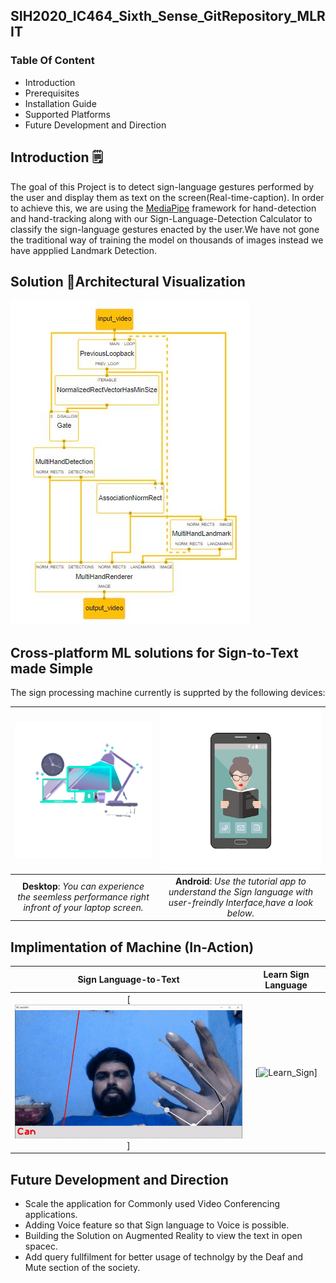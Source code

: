 ## SIH2020_IC464_Sixth_Sense_GitRepository_MLRIT
### Table Of Content
* Introduction
* Prerequisites
* Installation Guide
* Supported Platforms
* Future Development and Direction
## Introduction 🗒️
The goal of this Project is to detect sign-language gestures performed by the user and display them as text on the screen(Real-time-caption). In order to achieve this, we are using the [MediaPipe](https://google.github.io/mediapipe/) framework for hand-detection and hand-tracking along with our Sign-Language-Detection Calculator to classify the sign-language gestures enacted by the user.We have not gone the traditional way of training the model on thousands of images instead we have appplied Landmark Detection.

## Solution 📐Architectural Visualization

![Architecture](/Images_Readme/architecture.JPG)

## Cross-platform ML solutions for Sign-to-Text made Simple 

The sign processing machine currently is supprted by the following devices:

![Desktop_img](/Images_Readme/dekstop.png)                                                               | ![Android_img](/Images_Readme/tutorial.png)
:------------------------------------------------------------------------------------------------------------: | :----------------------------------------------------:
**Desktop**: *You can experience the seemless performance right infront of your laptop screen.* | **Android**: *Use the tutorial app to understand the Sign language with user-freindly Interface,have a look below.*

## Implimentation of Machine (In-Action)

Sign Language-to-Text                                                                                                                 | Learn Sign Language                                                                                                       | 
:----------------------------------------------------------------------------------------------------------------------------: | :-------------------------------------------------------------------------------------------------------------: |
[![Sign_to_Text](/Images_Readme/sign-text.gif)]| [![Learn_Sign](/Images_Readme/learn.gif)] | 

## Future Development and Direction
* Scale the application for Commonly used Video Conferencing applications.
* Adding Voice feature so that Sign language to Voice is possible.
* Building the Solution on Augmented Reality to view the text in open spacec.
* Add query fullfilment for better usage of technolgy by the Deaf and Mute section of the society.
